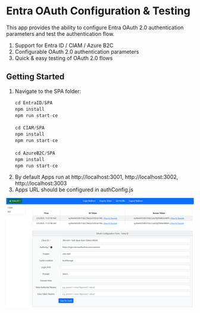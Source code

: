 # Entra OAuth Configuration & Testing

This app provides the ability to configure Entra OAuth 2.0 authentication parameters and test the authentication flow.

1. Support for Entra ID / CIAM / Azure B2C  
2. Configurable OAuth 2.0 authentication parameters  
3. Quick & easy testing of OAuth 2.0 flows

## Getting Started

1. Navigate to the SPA folder:
   ```javascript
   cd EntraID/SPA
   npm install
   npm run start-ce

   cd CIAM/SPA 
   npm install
   npm run start-ce

   cd AzureB2C/SPA 
   npm install
   npm run start-ce
   ```
1. By default Apps run at http://localhost:3001, http://localhost:3002, http://localhost:3003
2. Apps URL should be configured in authConfig.js

![Screenshot](ReadmeFiles/EntraOauth.png)
